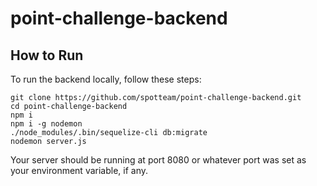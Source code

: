 # point-challenge-backend

## How to Run  
To run the backend locally, follow these steps:  

`git clone https://github.com/spotteam/point-challenge-backend.git`  
`cd point-challenge-backend`  
`npm i`  
`npm i -g nodemon`  
`./node_modules/.bin/sequelize-cli db:migrate`  
`nodemon server.js`  

Your server should be running at port 8080 or whatever port was set as your environment variable, if any.	
